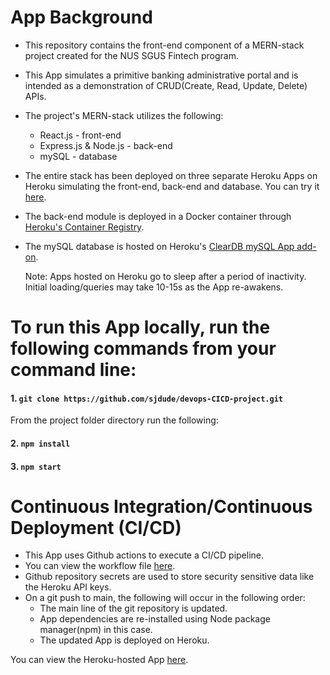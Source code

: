 # App Background
* This repository contains the front-end component of a MERN-stack project created for the NUS SGUS Fintech program.
* This App simulates a primitive banking administrative portal and is intended as a demonstration of CRUD(Create, Read, Update, Delete) APIs.
* The project's MERN-stack utilizes the following:
  * React.js - front-end
  * Express.js & Node.js - back-end
  * mySQL - database
* The entire stack has been deployed on three separate Heroku Apps on Heroku simulating the front-end, back-end and database. You can try it [here](https://devops-cicd-project.herokuapp.com/).
* The back-end module is deployed in a Docker container through [Heroku's Container Registry](https://devcenter.heroku.com/articles/container-registry-and-runtime).
* The mySQL database is hosted on Heroku's [ClearDB mySQL App add-on](https://elements.heroku.com/addons/cleardb).

  Note: Apps hosted on Heroku go to sleep after a period of inactivity. Initial loading/queries may take 10-15s as the App re-awakens.
# To run this App locally, run the following commands from your command line:
#### 1. `git clone https://github.com/sjdude/devops-CICD-project.git`
From the project folder directory run the following:
#### 2. `npm install`
#### 3. `npm start`
# Continuous Integration/Continuous Deployment (CI/CD)
* This App uses Github actions to execute a CI/CD pipeline.
* You can view the workflow file [here](https://github.com/sjdude/devops-CICD-project/blob/main/.github/workflows/devops_cicd_project.yml).
* Github repository secrets are used to store security sensitive data like the Heroku API keys.
* On a git push to main, the following will occur in the following order:
  * The main line of the git repository is updated.
  * App dependencies are re-installed using Node package manager(npm) in this case.
  * The updated App is deployed on Heroku.

You can view the Heroku-hosted App [here](https://devops-cicd-project.herokuapp.com/).
